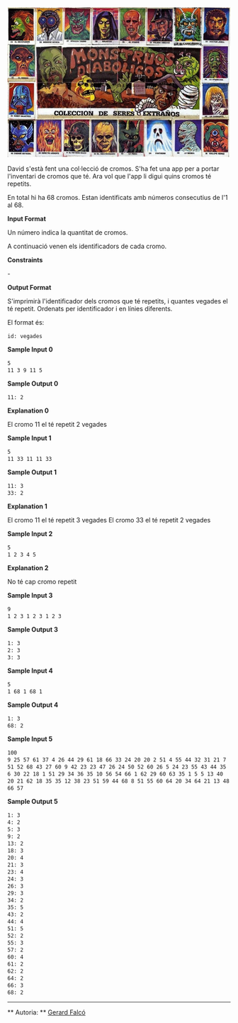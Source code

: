 ![image](1580224281-7dc0beb855-Mounstruos-Diablicos-2.jpg)

David s'està fent una col·lecció de cromos. S'ha fet una app per a
portar l'inventari de cromos que té. Ara vol que l'app li digui quins
cromos té repetits.

En total hi ha 68 cromos. Estan identificats amb números consecutius de
l'1 al 68.

**Input Format**

Un número  indica la quantitat de cromos.

A continuació venen els identificadors de cada cromo.

**Constraints**

\-

**Output Format**

S'imprimirà l'identificador dels cromos que té repetits, i quantes
vegades el té repetit. Ordenats per identificador i en línies diferents.

El format és:

    id: vegades

**Sample Input 0**

    5
    11 3 9 11 5

**Sample Output 0**

    11: 2

**Explanation 0**

El cromo 11 el té repetit 2 vegades

**Sample Input 1**

    5
    11 33 11 11 33

**Sample Output 1**

    11: 3
    33: 2

**Explanation 1**

El cromo 11 el té repetit 3 vegades El cromo 33 el té repetit 2 vegades

**Sample Input 2**

    5
    1 2 3 4 5

**Explanation 2**

No té cap cromo repetit

**Sample Input 3**

    9
    1 2 3 1 2 3 1 2 3

**Sample Output 3**

    1: 3
    2: 3
    3: 3

**Sample Input 4**

    5
    1 68 1 68 1

**Sample Output 4**

    1: 3
    68: 2

**Sample Input 5**

    100
    9 25 57 61 37 4 26 44 29 61 18 66 33 24 20 20 2 51 4 55 44 32 31 21 7 51 52 68 43 27 60 9 42 23 23 47 26 24 50 52 60 26 5 24 23 55 43 44 35 6 30 22 18 1 51 29 34 36 35 10 56 54 66 1 62 29 60 63 35 1 5 5 13 40 20 21 62 18 35 35 12 38 23 51 59 44 68 8 51 55 60 64 20 34 64 21 13 48 66 57

**Sample Output 5**

    1: 3
    4: 2
    5: 3
    9: 2
    13: 2
    18: 3
    20: 4
    21: 3
    23: 4
    24: 3
    26: 3
    29: 3
    34: 2
    35: 5
    43: 2
    44: 4
    51: 5
    52: 2
    55: 3
    57: 2
    60: 4
    61: 2
    62: 2
    64: 2
    66: 3
    68: 2

----------

** Autoria: **
[Gerard Falcó](https://github.com/gerardfp)
